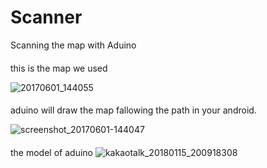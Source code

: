 # Scanner
Scanning the map with Aduino

####
this is the map we used

![20170601_144055](https://user-images.githubusercontent.com/16278142/34932662-18cfd394-fa17-11e7-8f8a-9337a22e2598.jpg)

####
aduino will draw the map fallowing the path in your android.

![screenshot_20170601-144047](https://user-images.githubusercontent.com/16278142/34932697-402dfb14-fa17-11e7-8a70-39fbf0990513.png)

####
the model of aduino
![kakaotalk_20180115_200918308](https://user-images.githubusercontent.com/16278142/34942074-9d8671ac-fa39-11e7-8842-5b942aad6a78.jpg)
